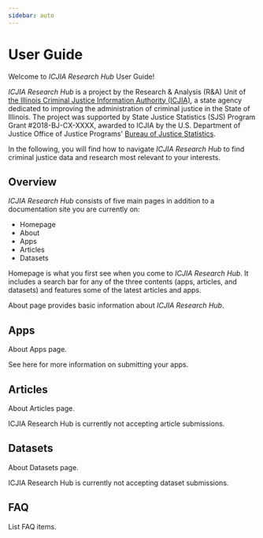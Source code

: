 ```yaml
---
sidebar: auto
---
```


# User Guide

Welcome to _ICJIA Research Hub_ User Guide!

_ICJIA Research Hub_ is a project by the Research & Analysis (R&A) Unit of [the Illinois Criminal Justice Information Authority (ICJIA)](http://www.icjia.state.il.us), a state agency dedicated to improving the administration of criminal justice in the State of Illinois. The project was supported by State Justice Statistics (SJS) Program Grant #2018-BJ-CX-XXXX, awarded to ICJIA by the U.S. Department of Justice Office of Justice Programs' [Bureau of Justice Statistics](https://www.bjs.gov/).

In the following, you will find how to navigate _ICJIA Research Hub_ to find criminal justice data and research most relevant to your interests.

## Overview

_ICJIA Research Hub_ consists of five main pages in addition to a documentation site you are currently on:

- Homepage
- About
- Apps
- Articles
- Datasets

Homepage is what you first see when you come to _ICJIA Research Hub_. It includes a search bar for any of the three contents (apps, articles, and datasets) and features some of the latest articles and apps.

About page provides basic information about _ICJIA Research Hub_.

## Apps

About Apps page.

See here for more information on submitting your apps.

## Articles

About Articles page.

ICJIA Research Hub is currently not accepting article submissions.

## Datasets

About Datasets page.

ICJIA Research Hub is currently not accepting dataset submissions.

## FAQ

List FAQ items.
